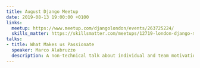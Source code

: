 ```yaml
---
title: August Django Meetup
date: 2019-08-13 19:00:00 +0100
links:
  meetup: https://www.meetup.com/djangolondon/events/263725224/
  skills_matter: https://skillsmatter.com/meetups/12719-london-django-meetup-august
talks:
- title: What Makes us Passionate
  speaker: Marco Alabruzzo
  description: A non-technical talk about individual and team motivation. From debunking of the carrot-and-stick paradigm to the more modern approach of positive psychology.
---
```

